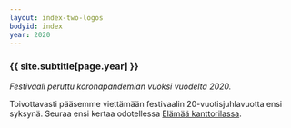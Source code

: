 ```yaml
---
layout: index-two-logos
bodyid: index
year: 2020
---
```


### {{ site.subtitle[page.year] }}

*Festivaali peruttu koronapandemian vuoksi vuodelta 2020.*

Toivottavasti pääsemme viettämään festivaalin 20-vuotisjuhlavuotta ensi syksynä. Seuraa ensi kertaa odotellessa [Elämää kanttorilassa](https://www.facebook.com/kanttorilassa.fi/).


